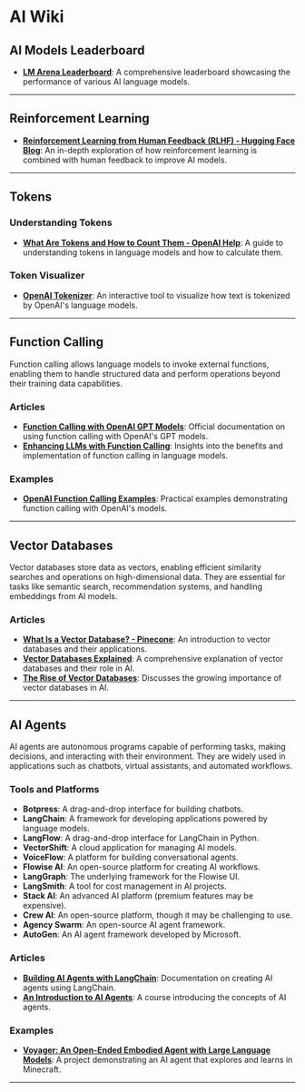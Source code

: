 # AI Wiki

## AI Models Leaderboard

- **[LM Arena Leaderboard](https://lmarena.ai/?leaderboard)**: A comprehensive leaderboard showcasing the performance of various AI language models.

---

## Reinforcement Learning

- **[Reinforcement Learning from Human Feedback (RLHF) - Hugging Face Blog](https://huggingface.co/blog/rlhf)**: An in-depth exploration of how reinforcement learning is combined with human feedback to improve AI models.

---

## Tokens

### Understanding Tokens

- **[What Are Tokens and How to Count Them - OpenAI Help](https://help.openai.com/en/articles/4936856-what-are-tokens-and-how-to-count-them)**: A guide to understanding tokens in language models and how to calculate them.

### Token Visualizer

- **[OpenAI Tokenizer](https://platform.openai.com/tokenizer)**: An interactive tool to visualize how text is tokenized by OpenAI's language models.

---

## Function Calling

Function calling allows language models to invoke external functions, enabling them to handle structured data and perform operations beyond their training data capabilities.

### Articles

- **[Function Calling with OpenAI GPT Models](https://platform.openai.com/docs/guides/gpt/function-calling)**: Official documentation on using function calling with OpenAI's GPT models.
- **[Enhancing LLMs with Function Calling](https://www.anyscale.com/blog/enhancing-llms-with-function-calling)**: Insights into the benefits and implementation of function calling in language models.

### Examples

- **[OpenAI Function Calling Examples](https://github.com/openai/openai-cookbook/blob/main/examples/function_calling.ipynb)**: Practical examples demonstrating function calling with OpenAI's models.

---

## Vector Databases

Vector databases store data as vectors, enabling efficient similarity searches and operations on high-dimensional data. They are essential for tasks like semantic search, recommendation systems, and handling embeddings from AI models.

### Articles

- **[What Is a Vector Database? - Pinecone](https://www.pinecone.io/learn/vector-database/)**: An introduction to vector databases and their applications.
- **[Vector Databases Explained](https://www.zilliz.com/blog/vector-database-explained)**: A comprehensive explanation of vector databases and their role in AI.
- **[The Rise of Vector Databases](https://towardsdatascience.com/the-rise-of-vector-databases-45a0f3b51a91)**: Discusses the growing importance of vector databases in AI.

---

## AI Agents

AI agents are autonomous programs capable of performing tasks, making decisions, and interacting with their environment. They are widely used in applications such as chatbots, virtual assistants, and automated workflows.

### Tools and Platforms

- **Botpress**: A drag-and-drop interface for building chatbots.
- **LangChain**: A framework for developing applications powered by language models.
- **LangFlow**: A drag-and-drop interface for LangChain in Python.
- **VectorShift**: A cloud application for managing AI models.
- **VoiceFlow**: A platform for building conversational agents.
- **Flowise AI**: An open-source platform for creating AI workflows.
- **LangGraph**: The underlying framework for the Flowise UI.
- **LangSmith**: A tool for cost management in AI projects.
- **Stack AI**: An advanced AI platform (premium features may be expensive).
- **Crew AI**: An open-source platform, though it may be challenging to use.
- **Agency Swarm**: An open-source AI agent framework.
- **AutoGen**: An AI agent framework developed by Microsoft.

### Articles

- **[Building AI Agents with LangChain](https://python.langchain.com/en/latest/modules/agents.html)**: Documentation on creating AI agents using LangChain.
- **[An Introduction to AI Agents](https://www.deeplearning.ai/short-courses/building-ai-assistants/)**: A course introducing the concepts of AI agents.

### Examples

- **[Voyager: An Open-Ended Embodied Agent with Large Language Models](https://voyager.minedojo.org/)**: A project demonstrating an AI agent that explores and learns in Minecraft.

---

